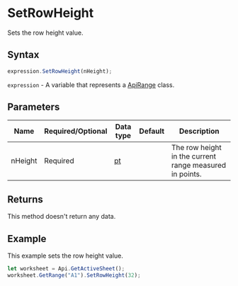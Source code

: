 # SetRowHeight

Sets the row height value.

## Syntax

```javascript
expression.SetRowHeight(nHeight);
```

`expression` - A variable that represents a [ApiRange](../ApiRange.md) class.

## Parameters

| **Name** | **Required/Optional** | **Data type** | **Default** | **Description** |
| ------------- | ------------- | ------------- | ------------- | ------------- |
| nHeight | Required | [pt](../../Enumeration/pt.md) |  | The row height in the current range measured in points. |

## Returns

This method doesn't return any data.

## Example

This example sets the row height value.

```javascript editor-
let worksheet = Api.GetActiveSheet();
worksheet.GetRange("A1").SetRowHeight(32);
```
